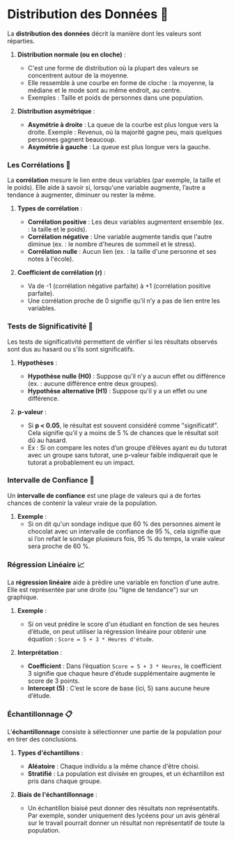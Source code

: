 # Distribution des Données 🎲

La **distribution des données** décrit la manière dont les valeurs sont réparties.

1. **Distribution normale (ou en cloche)** :
   - C'est une forme de distribution où la plupart des valeurs se concentrent autour de la moyenne.
   - Elle ressemble à une courbe en forme de cloche : la moyenne, la médiane et le mode sont au même endroit, au centre.
   - Exemples : Taille et poids de personnes dans une population.

2. **Distribution asymétrique** :
   - **Asymétrie à droite** : La queue de la courbe est plus longue vers la droite. Exemple : Revenus, où la majorité gagne peu, mais quelques personnes gagnent beaucoup.
   - **Asymétrie à gauche** : La queue est plus longue vers la gauche.

### Les Corrélations 🔗

La **corrélation** mesure le lien entre deux variables (par exemple, la taille et le poids). Elle aide à savoir si, lorsqu'une variable augmente, l’autre a tendance à augmenter, diminuer ou rester la même.

1. **Types de corrélation** :
   - **Corrélation positive** : Les deux variables augmentent ensemble (ex. : la taille et le poids).
   - **Corrélation négative** : Une variable augmente tandis que l'autre diminue (ex. : le nombre d'heures de sommeil et le stress).
   - **Corrélation nulle** : Aucun lien (ex. : la taille d'une personne et ses notes à l'école).

2. **Coefficient de corrélation (r)** :
   - Va de -1 (corrélation négative parfaite) à +1 (corrélation positive parfaite).
   - Une corrélation proche de 0 signifie qu’il n’y a pas de lien entre les variables.

### Tests de Significativité 📏

Les tests de significativité permettent de vérifier si les résultats observés sont dus au hasard ou s'ils sont significatifs.

1. **Hypothèses** :
   - **Hypothèse nulle (H0)** : Suppose qu'il n’y a aucun effet ou différence (ex. : aucune différence entre deux groupes).
   - **Hypothèse alternative (H1)** : Suppose qu'il y a un effet ou une différence.

2. **p-valeur** :
   - Si **p < 0.05**, le résultat est souvent considéré comme "significatif". Cela signifie qu'il y a moins de 5 % de chances que le résultat soit dû au hasard.
   - Ex : Si on compare les notes d’un groupe d’élèves ayant eu du tutorat avec un groupe sans tutorat, une p-valeur faible indiquerait que le tutorat a probablement eu un impact.

### Intervalle de Confiance 🎯

Un **intervalle de confiance** est une plage de valeurs qui a de fortes chances de contenir la valeur vraie de la population.

1. **Exemple** :
   - Si on dit qu'un sondage indique que 60 % des personnes aiment le chocolat avec un intervalle de confiance de 95 %, cela signifie que si l’on refait le sondage plusieurs fois, 95 % du temps, la vraie valeur sera proche de 60 %.
  
### Régression Linéaire 📈

La **régression linéaire** aide à prédire une variable en fonction d'une autre. Elle est représentée par une droite (ou "ligne de tendance") sur un graphique.

1. **Exemple** :
   - Si on veut prédire le score d'un étudiant en fonction de ses heures d’étude, on peut utiliser la régression linéaire pour obtenir une équation : `Score = 5 + 3 * Heures d'étude`.

2. **Interprétation** :
   - **Coefficient** : Dans l’équation `Score = 5 + 3 * Heures`, le coefficient 3 signifie que chaque heure d'étude supplémentaire augmente le score de 3 points.
   - **Intercept (5)** : C’est le score de base (ici, 5) sans aucune heure d’étude.

### Échantillonnage 📋

L’**échantillonnage** consiste à sélectionner une partie de la population pour en tirer des conclusions.

1. **Types d'échantillons** :
   - **Aléatoire** : Chaque individu a la même chance d'être choisi.
   - **Stratifié** : La population est divisée en groupes, et un échantillon est pris dans chaque groupe.

2. **Biais de l'échantillonnage** :
   - Un échantillon biaisé peut donner des résultats non représentatifs. Par exemple, sonder uniquement des lycéens pour un avis général sur le travail pourrait donner un résultat non représentatif de toute la population.

